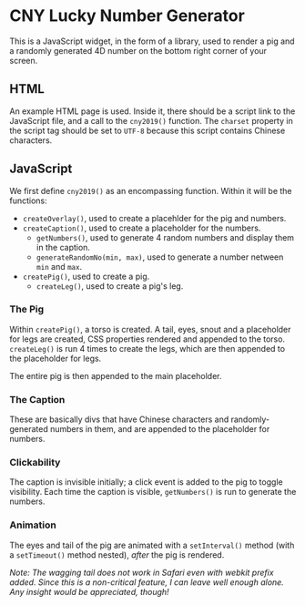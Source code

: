 # CNY Lucky Number Generator

This is a JavaScript widget, in the form of a library, used to render a pig and a randomly generated  4D number on the bottom right corner of your screen.

## HTML
An example HTML page is used. Inside it, there should be a script link to the JavaScript file, and a call to the `cny2019()` function. The `charset` property in the script tag should be set to `UTF-8` because this script contains Chinese characters.

## JavaScript
We first define `cny2019()` as an encompassing function. Within it will be the functions:

 - `createOverlay()`, used to create a placehlder for the pig and numbers.
 - `createCaption()`, used to create a placeholder for the numbers.
     - `getNumbers()`, used to generate 4 random numbers and display them in the caption.
     - `generateRandomNo(min, max)`, used to generate a number netween `min` and `max`.
 - `createPig()`, used to create a pig.
     - `createLeg()`, used to create a pig's leg.
 
### The Pig
Within `createPig()`, a torso is created. A tail, eyes, snout and a placeholder for legs are created, CSS properties rendered and appended to the torso. `createLeg()` is run 4 times to create the legs, which are then appended to the placeholder for legs.

The entire pig is then appended to the main placeholder.

### The Caption
These are basically divs that have Chinese characters and randomly-generated numbers in them, and are appended to the placeholder for numbers.

### Clickability
The caption is invisible initially; a click event is added to the pig to toggle visibility. Each time the caption is visible, `getNumbers()` is run to generate the numbers.

### Animation
The eyes and tail of the pig are animated with a `setInterval()` method (with a `setTimeout()` method nested), *after* the pig is rendered.

*Note: The wagging tail does not work in Safari even with webkit prefix added. Since this is a non-critical feature, I can leave well enough alone. Any insight would be appreciated, though!* 
